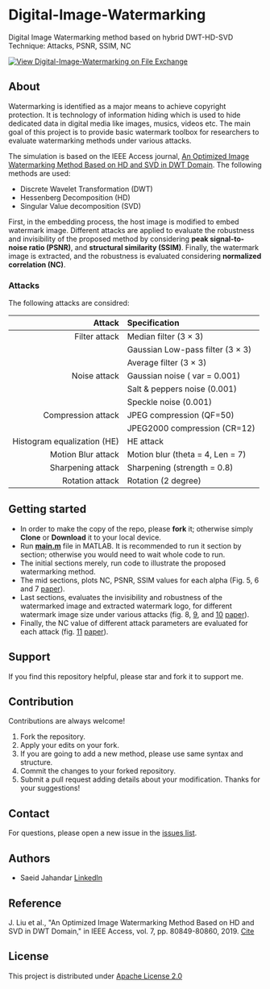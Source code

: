 # Digital-Image-Watermarking
Digital Image Watermarking method based on hybrid DWT-HD-SVD Technique: Attacks, PSNR, SSIM, NC

[![View Digital-Image-Watermarking on File Exchange](https://www.mathworks.com/matlabcentral/images/matlab-file-exchange.svg)](https://www.mathworks.com/matlabcentral/fileexchange/75084-digital-image-watermarking)
## About ##
Watermarking is identified as a major means to achieve copyright protection. It is technology of information hiding which is used to hide dedicated data in digital media like images, musics, videos etc. The main goal of this project is to provide basic watermark toolbox for researchers to evaluate watermarking methods under various attacks.

The simulation is based on the IEEE Access journal, [An Optimized Image Watermarking Method Based on HD and SVD in DWT Domain](https://ieeexplore.ieee.org/document/8709684). The following methods are used:
* Discrete Wavelet Transformation (DWT)
* Hessenberg Decomposition (HD)
* Singular Value decomposition (SVD)

First, in the embedding process, the host image is modified to embed watermark image. Different attacks are applied to evaluate the robustness and invisibility of the proposed method by considering **peak signal-to-noise ratio (PSNR)**, and **structural similarity (SSIM)**. Finally, the watermark image is extracted, and the robustness is evaluated considering **normalized correlation (NC)**.
### Attacks ###
The following attacks are considred:

|                     Attack | Specification
|--------------------------: | :-------------------------------
|              Filter attack | Median filter (3 × 3)
|                            | Gaussian Low-pass filter (3 × 3)
|                            | Average filter (3 × 3)
|               Noise attack | Gaussian noise ( var = 0.001)
|                            | Salt & peppers noise (0.001)
|                            | Speckle noise (0.001)
|         Compression attack | JPEG compression (QF=50)
|                            | JPEG2000 compression (CR=12)
|Histogram equalization (HE) | HE attack
|         Motion Blur attack | Motion blur (theta = 4, Len = 7)
|          Sharpening attack | Sharpening (strength = 0.8)
|            Rotation attack | Rotation (2 degree)
## Getting started
* In order to make the copy of the repo, please **fork** it; otherwise simply **Clone** or **Download** it to your local device.
* Run [**main.m**](https://github.com/Saeid-jhn/Digital-Image-Watermarking/blob/master/Source/main.m) file in MATLAB. It is recommended to run it section by section; otherwise you would need to wait whole code to run.
* The initial sections merely, run code to illustrate the proposed watermarking method.
* The mid sections, plots NC, PSNR, SSIM values for each alpha (Fig. 5, 6 and 7 [paper](https://ieeexplore.ieee.org/document/8709684)).
* Last sections, evaluates the invisibility and robustness of the watermarked image and extracted watermark logo, for different watermark image size under various attacks (fig. 8, [9](https://github.com/Saeid-jhn/Digital-Image-Watermarking/blob/master/Figures/Fig09.png), and [10](https://github.com/Saeid-jhn/Digital-Image-Watermarking/blob/master/Figures/Fig10.png) [paper](https://ieeexplore.ieee.org/document/8709684)).
* Finally, the NC value of different attack parameters are evaluated for each attack (fig. [11](https://github.com/Saeid-jhn/Digital-Image-Watermarking/blob/master/Figures/Fig11.png) [paper](https://ieeexplore.ieee.org/document/8709684)).

## Support ##
If you find this repository helpful, please star and fork it to support me.
## Contribution ##
Contributions are always welcome!
1. Fork the repository.
2. Apply your edits on your fork.
3. If you are going to add a new method, please use same syntax and structure.
4. Commit the changes to your forked repository.
5. Submit a pull request adding details about your modification.
Thanks for your suggestions!
## Contact ##
For questions, please open a new issue in the [issues list](https://github.com/Saeid-jhn/Digital-Image-Watermarking/issues).
## Authors ##
* Saeid Jahandar [LinkedIn](https://www.linkedin.com/in/saeid-jahandar/)
## Reference
J. Liu et al., "An Optimized Image Watermarking Method Based on HD and SVD in DWT Domain," in IEEE Access, vol. 7, pp. 80849-80860, 2019. [Cite](https://ieeexplore.ieee.org/document/8709684)
## License ##
This project is distributed under [Apache License 2.0](https://github.com/Saeid-jhn/Digital-Image-Watermarking/blob/master/LICENSE)

